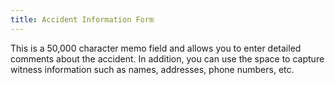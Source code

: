 ```yaml
---
title: Accident Information Form
---
```


This is a 50,000 character memo field and allows you to enter detailed comments about the accident. In addition, you can use the space to capture witness information such as names, addresses, phone numbers, etc.